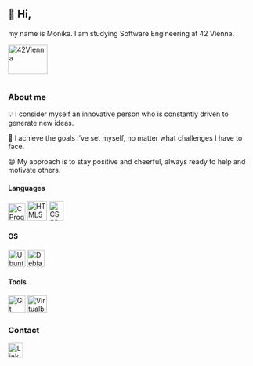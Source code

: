 ## 👋 Hi,
my name is Monika. I am studying Software Engineering at 42 Vienna.

[<img title="42Vienna" alt="42Vienna" src="https://github.com/LaDeMonika/LaDeMonika/assets/128793184/deb60cfd-3847-484f-80ae-6f742083615a" width="80" height="60" />](https://www.42vienna.com)

<img title="" alt="" src="" width="0" height="0" />

### About me

💡 I consider myself an innovative person who is constantly driven to generate new ideas.

🚀 I achieve the goals I’ve set myself, no matter what challenges I have to face.

😄 My approach is to stay positive and cheerful, always ready to help and motivate others.

#### Languages
<img title="C Programming Language" alt="CProgrammingLanguage" src="https://github.com/LaDeMonika/LaDeMonika/assets/128793184/101de7dc-d7a7-41c6-8457-4d1f4213f319" width="35" height="35" />
<img title="HTML5" alt="HTML5" src="https://github.com/LaDeMonika/LaDeMonika/assets/128793184/faf3025d-65c2-4658-a421-9624d4074916" width="40" height="40" />
<img title="CSS3" alt="CSS3" src="https://github.com/LaDeMonika/LaDeMonika/assets/128793184/7cc31647-7200-4748-be23-2099874d5e4e" width="30" height="40" />

#### OS
<img title="Ubuntu" alt="Ubuntu" src="https://github.com/LaDeMonika/LaDeMonika/assets/128793184/c1dfec0e-9266-4ed2-be6b-076971588a23" width="35" height="35" />
<img title="Debian" alt="Debian" src="https://github.com/LaDeMonika/LaDeMonika/assets/128793184/4d1064e9-d585-40dc-bca4-d95146176844" width="35" height="35" />


#### Tools
<img title="Git" alt="Git" src="https://github.com/LaDeMonika/LaDeMonika/assets/128793184/e97b6183-0485-400d-b1d9-b1ea7a947ead" width="35" height="35" />
<img title="Oracle VM VirtualBox" alt="Virtualbox" src="https://github.com/LaDeMonika/LaDeMonika/assets/128793184/709b0ba7-0257-4de9-b4fd-1da46020a910" width="40" height="35" />


### Contact
[<img title="LinkedIn" alt="LinkedIn" src="https://github.com/LaDeMonika/LaDeMonika/assets/128793184/0953a782-684a-4cbb-8d34-4d9fbc4f4636" width="30" height="30" />](www.linkedin.com/in/lademonika)
